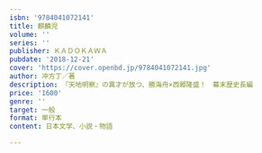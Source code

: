 ```yaml
---
isbn: '9784041072141'
title: 麒麟児
volume: ''
series: ''
publisher: ＫＡＤＯＫＡＷＡ
pubdate: '2018-12-21'
cover: 'https://cover.openbd.jp/9784041072141.jpg'
author: 冲方丁／著
description: 『天地明察』の異才が放つ、勝海舟×西郷隆盛！　幕末歴史長編
price: '1600'
genre: ''
target: 一般
format: 単行本
content: 日本文学、小説・物語

---
```

